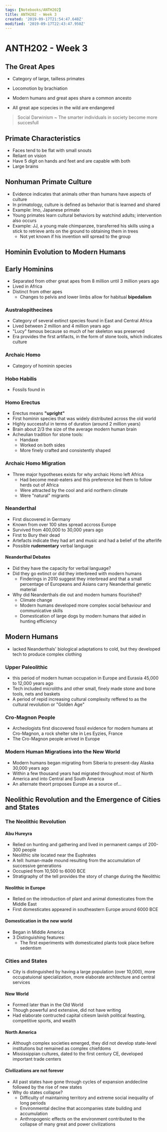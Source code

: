 ```yaml
---
tags: [Notebooks/ANTH202]
title: ANTH202 - Week 3
created: '2019-09-17T21:54:47.648Z'
modified: '2019-09-17T22:43:47.950Z'
---
```


# ANTH202 - Week 3

## The Great Apes

* Category of large, tailless primates
* Locomotion by brachiation
* Modern humans and great apes share a common ancesto

* All great ape scpecies in the wild are endangered

> Social Darwinism ~ The smarter individuals in society become more succesfull

## Primate Characteristics

* Faces tend to be flat with small snouts
* Reliant on vision
* Have 5 digit on hands and feet and are capable with both 
* Large brains

## Nonhuman Primate Culture

* Evidence indicates that animals other than humans have aspects of culture
* In primatology, culture is defined as behavior that is learned and shared
* Example: Imo, Japanese primate
* Young primates learn cultural behaviors by watchind adults; intervention also occurs
* Example: JJ, a young male chimpanzee, transferred his skills using a stick to retrieve ants on the ground to obtaining them in trees
  - Not yet known if his invention will spread to the group

## Hominin Evolution to Modern Humans

## Early Hominins

* Separated from other great apes from 8 million until 3 million years ago
* Lived in Africa
* Distinct from other apes
  - Changes to pelvis and lower limbs allow for habitual **bipedalism**

### Australopithecines
- Category of several extinct species found in East and Central Africa
- Lived between 2 million and 4 million years ago
- "Lucy" famous because so much of her skeleton was preserved
- Era provides the first artifacts, in the form of stone tools, which indicates culture

### Archaic Homo
- Category of hominin species

### Hobo Habilis
- Fossils found in

### Homo Erectus
- Erectus means **"upright"**
- First hominin species that was widely distributed across the old world
- Highly successful in terms of duration (around 2 million years)
- Brain about 2/3 the size of the average modern human brain
- Acheulian tradition for stone tools:
  - Handaxe
  - Worked on both sides
  - More finely crafted and consistently shaped

### Archaic Homo Migration
- Three major hypotheses exists for why archaic Homo left Africa
  - Had become meat-eaters and this preference led them to follow herds out of Africa
  - Were attracted by the cool and arid northern climate
  - Were "natural" migrants

### Neanderthal
- First discovered in Germany
- Known from over 100 sites spread accross Europe
- Survived from 400,000 to 30,000 years ago
- First to Bury their dead
- Artefacts indicate they had art and music and had a belief of the afterlife
- Possible **rudementary** verbal language

#### Neanderthal Debates
- Did they have the capacity for verbal language?
- Did they go extinct or did they interbreed with modern humans
  - Finderings in 2010 suggest they interbread and that a small percentage of Europeans and Asians carry Neanderthal genetic material
- Why did Neanderthals die out and modern humans flourished?
  - Climate change
  - Modern humans developed more complex social behaviour and communicative skills
  - Domestication of large dogs by modern humans that aided in hunting efficiency

## Modern Humans
- lacked Neanderthals' biological adaptations to cold, but they developed tech to produce complex clothing

### Upper Paleolithic
- this period of modern human occupation in Europe and Eurasia 45,000 to 12,000 years ago
- Tech included microliths and other small, finely made stone and bone tools, nets and baskets
- A period of repid increasing cultural complexity reffered to as the cultural revolution or "Golden Age"

### Cro-Magnon People
- Archeologists first discovered fossil evidence for modern humans at Cro-Magnon, a rock shelter site in Les Eyzies, France
- The Cro-Magnon people arrived in Europe

### Modern Human Migrations into the New World
- Modern humans began migrating from Siberia to present-day Alaska 30,000 years ago
- Within a few thousand years had migrated throughout most of North America and into Central and South America
- An alternate theort proposes Europe as a source of...

## Neolithic Revolution and the Emergence of Cities and States

### The Neolithic Revolution

#### Abu Hureyra
- Relied on hunting and gathering and lived in permanent camps of 200-300 people
- Neolithic site located near the Euphrates
- A tell: human-made mound resulting from the accumulation of successive generations
- Occupied from 10,500 to 6000 BCE
- Stratigraphy of the tell provides the story of change during the Neolithic

#### Neolithic in Europe
- Relied on the introduction of plant and animal domesticates from the Middle East
- First domesticates appeared in southeastern Europe around 6000 BCE

#### Domestication in the new world
- Began in Middle America
- 3 Distinguishing features:
  - The first experiments with domesticated plants took place before sedentism

### Cities and States
- City is distinguished by having a large population (over 10,000), more occupatuional specialization, more elaborate architecture and central services

#### New World
- Formed later than in the Old World
- Though powerful and extensive, did not have writing
- Had elaborate contructed capital citiesm lavish political feasting, competitive sports, and wealth

#### North America
- Although complex societies emerged, they did not develop state-level institutions but remained as complex chiefdoms
- Mississippian cultures, dated to the first century CE, developed important trade centers

#### Civilizations are not forever
- All past states have gone through cycles of expansion anddecline followed by the rise of new states
- Why do states collapse?
  - Difficulty of maintaining territory and extreme social inequality of long periods
  - Environmental decline that accompanies state building and accumulation
  - Anthropogenic effects on the environment contributed to the collapse of many great and power civilizations

